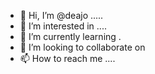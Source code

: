 - 👋 Hi, I’m @deajo .....
- 👀 I’m interested in ....
- 🌱 I’m currently learning .
- 💞️ I’m looking to collaborate on 
- 📫 How to reach me ....

<!---
deajo/deajo is a ✨ special ✨ repository because its `README.md` (this file) appears on your GitHub profile.
You can click the Preview link to take a look at your changes.
--->
